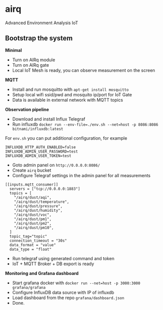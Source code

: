# airq
Advanced Environment Analysis IoT

## Bootstrap the system

**Minimal**
* Turn on AIRq module
* Turn on AIRq gate
* Local IoT Mesh is ready, you can observe measurement on the screen

**MQTT**
* Install and run mosquitto with `apt-get install mosquitto`
* Setup local wifi ssid/pwd and mosquito ip/port for IoT Gate
* Data is available in external network with MQTT topics

**Observation pipeline**
* Download and install Influx Telegraf
* Run influxdb `docker run --env-file=./env.sh --net=host -p 8086:8086 bitnami/influxdb:latest`

For `env.sh` you can put additional configuration, for example
```
INFLUXDB_HTTP_AUTH_ENABLED=false
INFLUXDB_ADMIN_USER_PASSWORD=test
INFLUXDB_ADMIN_USER_TOKEN=test
```
* Goto admin panel on `http://0.0.0.0:8086/`
* Create `airq` bucket
* Configure Telegraf settings in the admin panel for all measurements
```
[[inputs.mqtt_consumer]]
  servers = ["tcp://0.0.0.0:1883"]
  topics = [                                                     
    "/airq/dust/aqi",
    "/airq/dust/temperature",
    "/airq/dust/pressure",
    "/airq/dust/humidity",
    "/airq/dust/voc",
    "/airq/dust/pm1",
    "/airq/dust/pm2",
    "/airq/dust/pm10",
  ]
  topic_tag="topic"
  connection_timeout = "30s"
  data_format = "value"
  data_type = "float"
``` 
* Run telegraf using generated command and token
* IoT + MQTT Broker + DB export is ready

**Monitoring and Grafana dashboard**
* Start grafana docker with `docker run --net=host -p 3000:3000 grafana/grafana`
* Configure InfluxDB data source with IP of influxdb
* Load dashboard from the repo `grafana/dashboard.json`
* Done.
